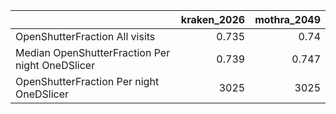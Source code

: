 |                                                 |   kraken_2026 |   mothra_2049 |
|:------------------------------------------------|--------------:|--------------:|
| OpenShutterFraction All visits                  |         0.735 |         0.74  |
| Median OpenShutterFraction Per night OneDSlicer |         0.739 |         0.747 |
| OpenShutterFraction Per night OneDSlicer        |      3025     |      3025     |

